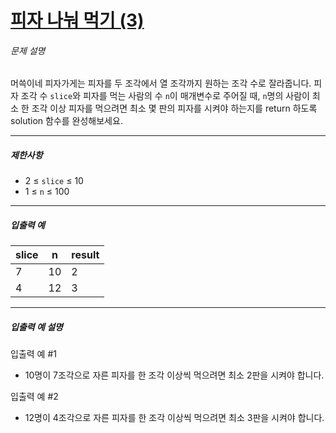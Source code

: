 # [피자 나눠 먹기 (3)](https://school.programmers.co.kr/learn/courses/30/lessons/120816)


###### 문제 설명


머쓱이네 피자가게는 피자를 두 조각에서 열 조각까지 원하는 조각 수로 잘라줍니다. 피자 조각 수 `slice`와 피자를 먹는 사람의 수 `n`이 매개변수로 주어질 때, `n`명의 사람이 최소 한 조각 이상 피자를 먹으려면 최소 몇 판의 피자를 시켜야 하는지를 return 하도록 solution 함수를 완성해보세요.




---


##### 제한사항


* 2 ≤ `slice` ≤ 10
* 1 ≤ `n` ≤ 100




---


##### 입출력 예




| slice | n | result |
| --- | --- | --- |
| 7 | 10 | 2 |
| 4 | 12 | 3 |




---


##### 입출력 예 설명


입출력 예 \#1


* 10명이 7조각으로 자른 피자를 한 조각 이상씩 먹으려면 최소 2판을 시켜야 합니다.


입출력 예 \#2


* 12명이 4조각으로 자른 피자를 한 조각 이상씩 먹으려면 최소 3판을 시켜야 합니다.



